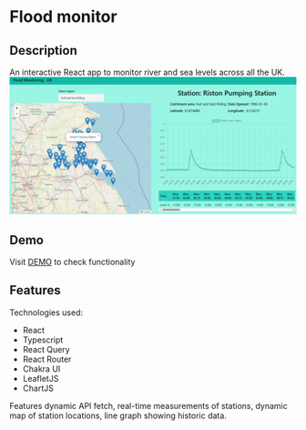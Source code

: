 # Flood monitor

## Description

An interactive React app to monitor river and sea levels across all the UK.
![Web overview](image.png)

## Demo

Visit [DEMO](https://raam337.github.io/Flood-screener/) to check functionality

## Features

Technologies used:
- React
- Typescript
- React Query
- React Router
- Chakra UI
- LeafletJS
- ChartJS

Features dynamic API fetch, real-time measurements of stations, dynamic map of station locations, line graph showing historic data.